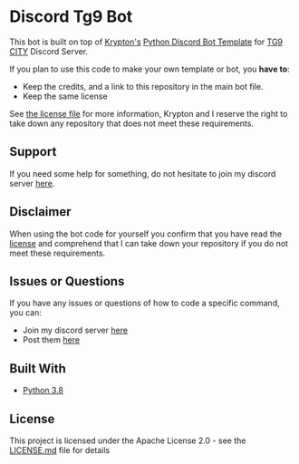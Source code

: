 # Discord Tg9 Bot

This bot is built on top of [Krypton's](https://github.com/kkrypt0nn) [Python Discord Bot Template](https://github.com/kkrypt0nn/Python-Discord-Bot-Template) for [TG9 CITY](https://discord.gg/dq6mrR433w) Discord Server.

If you plan to use this code to make your own template or bot, you **have to**:

- Keep the credits, and a link to this repository in the main bot file.
- Keep the same license

See [the license file](LICENSE.md) for more information, Krypton and I reserve the right to take down any repository that does not meet these requirements.

## Support

If you need some help for something, do not hesitate to join my discord server [here](https://discord.gg/dq6mrR433w).

## Disclaimer

When using the bot code for yourself you confirm that you have read the [license](LICENSE.md) and comprehend that I can take down your repository if you do not meet these requirements.

## Issues or Questions

If you have any issues or questions of how to code a specific command, you can:

* Join my discord server [here](https://discord.gg/dq6mrR433w)
* Post them [here](https://github.com/Xoti-lab/TG9-Bot/issues)

## Built With

* [Python 3.8](https://www.python.org/)

## License

This project is licensed under the Apache License 2.0 - see the [LICENSE.md](LICENSE.md) file for details
